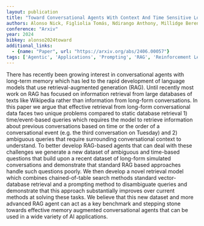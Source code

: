 ```yaml
---
layout: publication
title: "Toward Conversational Agents With Context And Time Sensitive Long-term Memory"
authors: Alonso Nick, Figliolia Tomás, Ndirango Anthony, Millidge Beren
conference: "Arxiv"
year: 2024
bibkey: alonso2024toward
additional_links:
  - {name: "Paper", url: "https://arxiv.org/abs/2406.00057"}
tags: ['Agentic', 'Applications', 'Prompting', 'RAG', 'Reinforcement Learning', 'Tools']
---
```

There has recently been growing interest in conversational agents with long-term memory which has led to the rapid development of language models that use retrieval-augmented generation (RAG). Until recently most work on RAG has focused on information retrieval from large databases of texts like Wikipedia rather than information from long-form conversations. In this paper we argue that effective retrieval from long-form conversational data faces two unique problems compared to static database retrieval 1) time/event-based queries which requires the model to retrieve information about previous conversations based on time or the order of a conversational event (e.g. the third conversation on Tuesday) and 2) ambiguous queries that require surrounding conversational context to understand. To better develop RAG-based agents that can deal with these challenges we generate a new dataset of ambiguous and time-based questions that build upon a recent dataset of long-form simulated conversations and demonstrate that standard RAG based approaches handle such questions poorly. We then develop a novel retrieval model which combines chained-of-table search methods standard vector-database retrieval and a prompting method to disambiguate queries and demonstrate that this approach substantially improves over current methods at solving these tasks. We believe that this new dataset and more advanced RAG agent can act as a key benchmark and stepping stone towards effective memory augmented conversational agents that can be used in a wide variety of AI applications.
